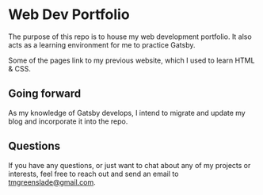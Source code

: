 # Web Dev Portfolio

The purpose of this repo is to house my web development portfolio. It also acts as a learning environment for me to practice Gatsby.

Some of the pages link to my previous website, which I used to learn HTML & CSS.

## Going forward

As my knowledge of Gatsby develops, I intend to migrate and update my blog and incorporate it into the repo.

## Questions

If you have any questions, or just want to chat about any of my projects or interests, feel free to reach out and send an email to tmgreenslade@gmail.com.